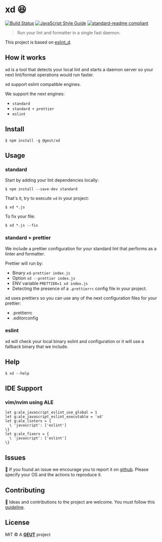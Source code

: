 # xd :laughing:

[![Build Status](https://travis-ci.com/geut/xd.svg?branch=master)](https://travis-ci.com/geut/xd)
[![JavaScript Style Guide](https://img.shields.io/badge/code_style-standard-brightgreen.svg)](https://standardjs.com)
[![standard-readme compliant](https://img.shields.io/badge/readme%20style-standard-brightgreen.svg?style=flat-square)](https://github.com/RichardLitt/standard-readme)

> Run your lint and formatter in a single fast daemon.

This project is based on [eslint_d](https://github.com/mantoni/eslint_d.js).

## How it works

xd is a tool that detects your local lint and starts a daemon server so your next lint/format operations would run faster.

xd support eslint compatible engines.

We support the next engines:
  - `standard`
  - `standard + prettier`
  - `eslint`

## <a name="install"></a> Install

```
$ npm install -g @geut/xd
```

## <a name="usage"></a> Usage

### standard

Start by adding your lint dependencies locally:

```
$ npm install --save-dev standard
```

That's it, try to execute `xd` in your project:

```
$ xd *.js
```

To fix your file:

```
$ xd *.js --fix
```

### standard + prettier

We include a prettier configuration for your standard lint that performs as a linter and formatter.

Prettier will run by:
- Binary `xd-prettier index.js`
- Option `xd --prettier index.js`
- ENV variable `PRETTIER=1 xd index.js`
- Detecting the presence of a `.prettierrc` config file in your project.

xd uses prettierx so you can use any of the next configuration files for your prettier:

- .prettierrc
- .editorconfig

### eslint

xd will check your local binary eslint and configuration or it will use a fallback binary that we include.

## Help

```
$ xd --help
```

## IDE Support

### vim/nvim using ALE

```vim
let g:ale_javascript_eslint_use_global = 1
let g:ale_javascript_eslint_executable = 'xd'
let g:ale_linters = {
  \ 'javascript': ['eslint']
\}
let g:ale_fixers = {
  \ 'javascript': ['eslint']
\}
```

## <a name="issues"></a> Issues

:bug: If you found an issue we encourage you to report it on [github](https://github.com/geut/xd/issues). Please specify your OS and the actions to reproduce it.

## <a name="contribute"></a> Contributing

:busts_in_silhouette: Ideas and contributions to the project are welcome. You must follow this [guideline](https://github.com/geut/xd/blob/master/CONTRIBUTING.md).

## License

MIT © A [**GEUT**](http://geutstudio.com/) project
